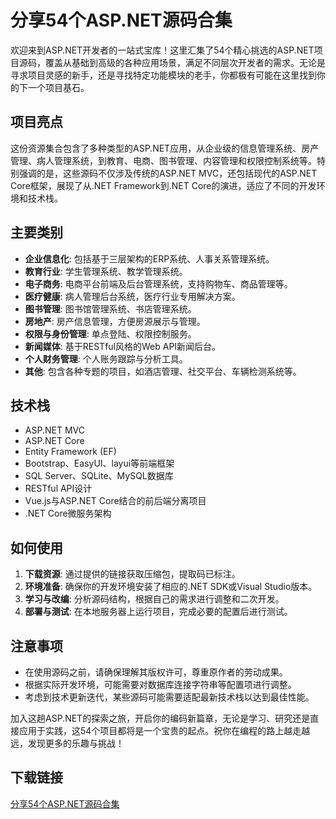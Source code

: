 # 分享54个ASP.NET源码合集

欢迎来到ASP.NET开发者的一站式宝库！这里汇集了54个精心挑选的ASP.NET项目源码，覆盖从基础到高级的各种应用场景，满足不同层次开发者的需求。无论是寻求项目灵感的新手，还是寻找特定功能模块的老手，你都极有可能在这里找到你的下一个项目基石。

## 项目亮点

这份资源集合包含了多种类型的ASP.NET应用，从企业级的信息管理系统、房产管理、病人管理系统，到教育、电商、图书管理、内容管理和权限控制系统等。特别强调的是，这些源码不仅涉及传统的ASP.NET MVC，还包括现代的ASP.NET Core框架，展现了从.NET Framework到.NET Core的演进，适应了不同的开发环境和技术栈。

## 主要类别

- **企业信息化**: 包括基于三层架构的ERP系统、人事关系管理系统。
- **教育行业**: 学生管理系统、教学管理系统。
- **电子商务**: 电商平台前端及后台管理系统，支持购物车、商品管理等。
- **医疗健康**: 病人管理后台系统，医疗行业专用解决方案。
- **图书管理**: 图书馆管理系统、书店管理系统。
- **房地产**: 房产信息管理，方便房源展示与管理。
- **权限与身份管理**: 单点登陆、权限控制服务。
- **新闻媒体**: 基于RESTful风格的Web API新闻后台。
- **个人财务管理**: 个人账务跟踪与分析工具。
- **其他**: 包含各种专题的项目，如酒店管理、社交平台、车辆检测系统等。

## 技术栈

- ASP.NET MVC
- ASP.NET Core
- Entity Framework (EF)
- Bootstrap、EasyUI、layui等前端框架
- SQL Server、SQLite、MySQL数据库
- RESTful API设计
- Vue.js与ASP.NET Core结合的前后端分离项目
- .NET Core微服务架构

## 如何使用

1. **下载资源**: 通过提供的链接获取压缩包，提取码已标注。
2. **环境准备**: 确保你的开发环境安装了相应的.NET SDK或Visual Studio版本。
3. **学习与改编**: 分析源码结构，根据自己的需求进行调整和二次开发。
4. **部署与测试**: 在本地服务器上运行项目，完成必要的配置后进行测试。

## 注意事项

- 在使用源码之前，请确保理解其版权许可，尊重原作者的劳动成果。
- 根据实际开发环境，可能需要对数据库连接字符串等配置项进行调整。
- 考虑到技术更新迭代，某些源码可能需要适配最新技术栈以达到最佳性能。

加入这趟ASP.NET的探索之旅，开启你的编码新篇章，无论是学习、研究还是直接应用于实践，这54个项目都将是一个宝贵的起点。祝你在编程的路上越走越远，发现更多的乐趣与挑战！

## 下载链接

[分享54个ASP.NET源码合集](https://pan.quark.cn/s/564f82c2de44)